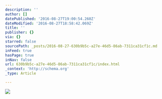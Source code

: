 ```yaml
---
description: ''
author: []
datePublished: '2016-08-27T19:00:54.260Z'
dateModified: '2016-08-27T18:58:42.069Z'
title: ''
publisher: {}
via: {}
starred: false
sourcePath: _posts/2016-08-27-630b9b5c-a27e-46d5-86ab-7311ca31cf1c.md
inFeed: true
hasPage: true
inNav: false
url: 630b9b5c-a27e-46d5-86ab-7311ca31cf1c/index.html
_context: 'http://schema.org'
_type: Article

---
```

![](https://the-grid-user-content.s3-us-west-2.amazonaws.com/c7c1bf4e-2e71-462a-9314-b4f0300e21fa.jpg)